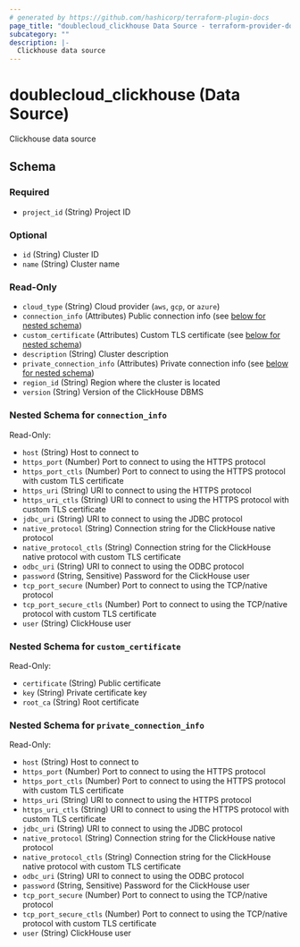 ```yaml
---
# generated by https://github.com/hashicorp/terraform-plugin-docs
page_title: "doublecloud_clickhouse Data Source - terraform-provider-doublecloud"
subcategory: ""
description: |-
  Clickhouse data source
---
```


# doublecloud_clickhouse (Data Source)

Clickhouse data source



<!-- schema generated by tfplugindocs -->
## Schema

### Required

- `project_id` (String) Project ID

### Optional

- `id` (String) Cluster ID
- `name` (String) Cluster name

### Read-Only

- `cloud_type` (String) Cloud provider (`aws`, `gcp`, or `azure`)
- `connection_info` (Attributes) Public connection info (see [below for nested schema](#nestedatt--connection_info))
- `custom_certificate` (Attributes) Custom TLS certificate (see [below for nested schema](#nestedatt--custom_certificate))
- `description` (String) Cluster description
- `private_connection_info` (Attributes) Private connection info (see [below for nested schema](#nestedatt--private_connection_info))
- `region_id` (String) Region where the cluster is located
- `version` (String) Version of the ClickHouse DBMS

<a id="nestedatt--connection_info"></a>
### Nested Schema for `connection_info`

Read-Only:

- `host` (String) Host to connect to
- `https_port` (Number) Port to connect to using the HTTPS protocol
- `https_port_ctls` (Number) Port to connect to using the HTTPS protocol with custom TLS certificate
- `https_uri` (String) URI to connect to using the HTTPS protocol
- `https_uri_ctls` (String) URI to connect to using the HTTPS protocol with custom TLS certificate
- `jdbc_uri` (String) URI to connect to using the JDBC protocol
- `native_protocol` (String) Connection string for the ClickHouse native protocol
- `native_protocol_ctls` (String) Connection string for the ClickHouse native protocol with custom TLS certificate
- `odbc_uri` (String) URI to connect to using the ODBC protocol
- `password` (String, Sensitive) Password for the ClickHouse user
- `tcp_port_secure` (Number) Port to connect to using the TCP/native protocol
- `tcp_port_secure_ctls` (Number) Port to connect to using the TCP/native protocol with custom TLS certificate
- `user` (String) ClickHouse user


<a id="nestedatt--custom_certificate"></a>
### Nested Schema for `custom_certificate`

Read-Only:

- `certificate` (String) Public certificate
- `key` (String) Private certificate key
- `root_ca` (String) Root certificate


<a id="nestedatt--private_connection_info"></a>
### Nested Schema for `private_connection_info`

Read-Only:

- `host` (String) Host to connect to
- `https_port` (Number) Port to connect to using the HTTPS protocol
- `https_port_ctls` (Number) Port to connect to using the HTTPS protocol with custom TLS certificate
- `https_uri` (String) URI to connect to using the HTTPS protocol
- `https_uri_ctls` (String) URI to connect to using the HTTPS protocol with custom TLS certificate
- `jdbc_uri` (String) URI to connect to using the JDBC protocol
- `native_protocol` (String) Connection string for the ClickHouse native protocol
- `native_protocol_ctls` (String) Connection string for the ClickHouse native protocol with custom TLS certificate
- `odbc_uri` (String) URI to connect to using the ODBC protocol
- `password` (String, Sensitive) Password for the ClickHouse user
- `tcp_port_secure` (Number) Port to connect to using the TCP/native protocol
- `tcp_port_secure_ctls` (Number) Port to connect to using the TCP/native protocol with custom TLS certificate
- `user` (String) ClickHouse user
